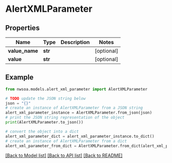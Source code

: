 # AlertXMLParameter


## Properties

Name | Type | Description | Notes
------------ | ------------- | ------------- | -------------
**value_name** | **str** |  | [optional] 
**value** | **str** |  | [optional] 

## Example

```python
from nwsoa.models.alert_xml_parameter import AlertXMLParameter

# TODO update the JSON string below
json = "{}"
# create an instance of AlertXMLParameter from a JSON string
alert_xml_parameter_instance = AlertXMLParameter.from_json(json)
# print the JSON string representation of the object
print(AlertXMLParameter.to_json())

# convert the object into a dict
alert_xml_parameter_dict = alert_xml_parameter_instance.to_dict()
# create an instance of AlertXMLParameter from a dict
alert_xml_parameter_from_dict = AlertXMLParameter.from_dict(alert_xml_parameter_dict)
```
[[Back to Model list]](../README.md#documentation-for-models) [[Back to API list]](../README.md#documentation-for-api-endpoints) [[Back to README]](../README.md)


